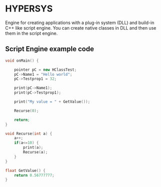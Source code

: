 # HYPERSYS

Engine for creating applications with a plug-in system (DLL) and build-in C++ like script engine. You can create native classes in DLL and then use them in the script engine.

## Script Engine example code

```C++
void onMain() {

	pointer pC = new HClassTest;
	pC->Name1 = "Hello world";
	pC->Testprop1 = 32;

	print(pC->Name1);
	print(pC->Testprop1);

	print("My value = " + GetValue());

	Recurse(0);

	return;
}

void Recurse(int a) {
	a++;
	if(a<=10) {
		print(a);
		Recurse(a);
	}
}

float GetValue() {
	return 0.56777777;
}
```
